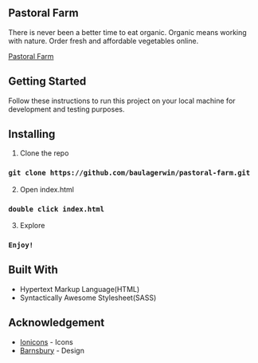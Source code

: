 ## Pastoral Farm

There is never been a better time to eat organic. Organic means working with nature. Order fresh and affordable vegetables online.

[Pastoral Farm](https://pastoralfarm.netlify.com)

## Getting Started

Follow these instructions to run this project on your local machine for development and testing purposes.

## Installing

1. Clone the repo

### `git clone https://github.com/baulagerwin/pastoral-farm.git`

2. Open index.html

### `double click index.html`

3. Explore

### `Enjoy!`

## Built With

- Hypertext Markup Language(HTML)
- Syntactically Awesome Stylesheet(SASS)

## Acknowledgement

- [Ionicons](https://ionicons.com) - Icons
- [Barnsbury](https://wordpress.com/theme/barnsbury) - Design
